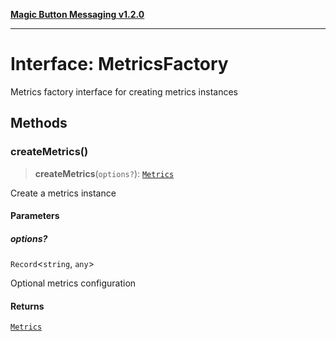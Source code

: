 [**Magic Button Messaging v1.2.0**](../README.md)

***

# Interface: MetricsFactory

Metrics factory interface for creating metrics instances

## Methods

### createMetrics()

> **createMetrics**(`options?`): [`Metrics`](Metrics.md)

Create a metrics instance

#### Parameters

##### options?

`Record`\<`string`, `any`\>

Optional metrics configuration

#### Returns

[`Metrics`](Metrics.md)
